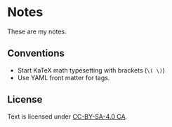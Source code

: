 # Notes

These are my notes.

## Conventions

- Start KaTeX math typesetting with brackets (`\( \)`)
- Use YAML front matter for tags.

## License
Text is licensed under [CC-BY-SA-4.0 CA](https://creativecommons.org/licenses/by-sa/4.0/).
